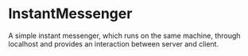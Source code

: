 # InstantMessenger
A simple instant messenger, which runs on the same machine, through localhost and provides an interaction between server and client.
